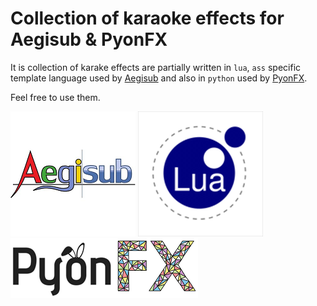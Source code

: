 # Collection of karaoke effects for Aegisub & PyonFX
It is collection of karake effects are partially written in `lua`, `ass` specific template language used by [Aegisub](https://aegisub.org/) and also in `python` used by [PyonFX](https://github.com/CoffeeStraw/PyonFX).  

Feel free to use them.

![Aegisub](.img/aegisub-logo.png) ![Lua](.img/lua.png) ![PyonFX](.img/pyonfx.png)
